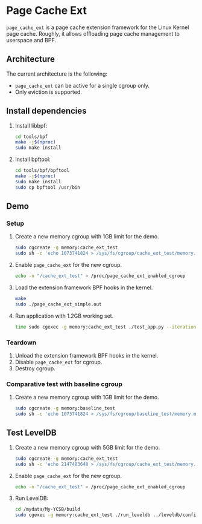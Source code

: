 # Page Cache Ext

`page_cache_ext` is a page cache extension framework for the Linux Kernel page
cache. Roughly, it allows offloading page cache management to userspace and BPF.


## Architecture

The current architecture is the following:
- `page_cache_ext` can be active for a single cgroup only.
- Only eviction is supported.

## Install dependencies

1. Install libbpf:

    ```sh
    cd tools/bpf
    make -j$(nproc)
    sudo make install
    ```

1. Install bpftool:

    ```sh
    cd tools/bpf/bpftool
    make -j$(nproc)
    sudo make install
    sudo cp bpftool /usr/bin
    ```

## Demo

### Setup

1. Create a new memory cgroup with 1GB limit for the demo.

    ```sh
    sudo cgcreate -g memory:cache_ext_test
    sudo sh -c 'echo 1073741824 > /sys/fs/cgroup/cache_ext_test/memory.max'
    ```

1. Enable `page_cache_ext` for the new cgroup.

    ```sh
    echo -n "/cache_ext_test" > /proc/page_cache_ext_enabled_cgroup
    ```

1. Load the extension framework BPF hooks in the kernel.

    ```sh
    make
    sudo ./page_cache_ext_simple.out
    ```

1. Run application with 1.2GB working set.

    ```sh
    time sudo cgexec -g memory:cache_ext_test ./test_app.py --iterations 4
    ```

### Teardown

1. Unload the extension framework BPF hooks in the kernel.
1. Disable `page_cache_ext` for cgroup.
1. Destroy cgroup.


### Comparative test with baseline cgroup

1. Create a new memory cgroup with 1GB limit for the demo.

    ```sh
    sudo cgcreate -g memory:baseline_test
    sudo sh -c 'echo 1073741824 > /sys/fs/cgroup/baseline_test/memory.max'
    ```

## Test LevelDB

1. Create a new memory cgroup with 5GB limit for the demo.

    ```sh
    sudo cgcreate -g memory:cache_ext_test
    sudo sh -c 'echo 2147483648 > /sys/fs/cgroup/cache_ext_test/memory.max'
    ```

1. Enable `page_cache_ext` for the new cgroup.

    ```sh
    echo -n "/cache_ext_test" > /proc/page_cache_ext_enabled_cgroup
    ```

1. Run LevelDB:

    ```sh
    cd /mydata/My-YCSB/build
    sudo cgexec -g memory:cache_ext_test ./run_leveldb ../leveldb/config/ycsb_a.yaml
    ```
